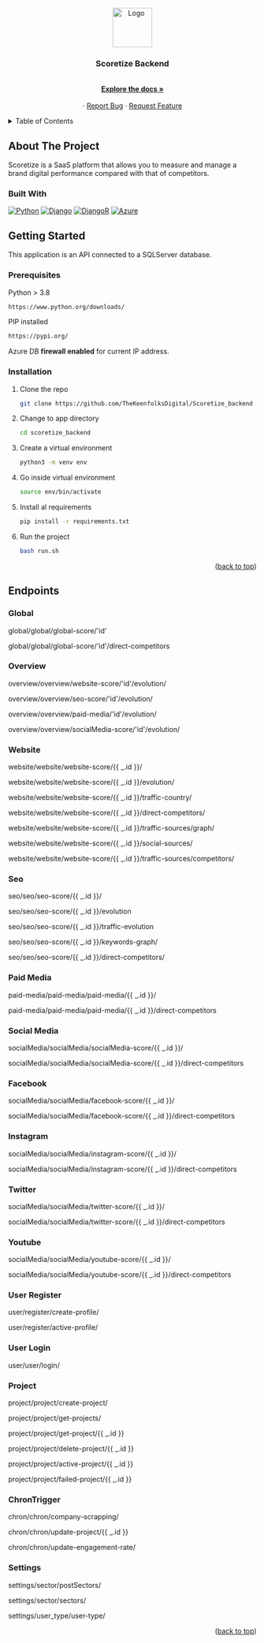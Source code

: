 
<!-- PROJECT LOGO -->
<br />
<div align="center">
  <a href="https://github.com/github_username/repo_name">
    <img src="https://github.com/TheKeenfolksDigital/Scoretize_resources/blob/dev/email_resources/images/logo.png" alt="Logo" height="80">
  </a>
<h3 align="center">Scoretize Backend</h3>

  <p align="center">
    <br />
    <a href="https://github.com/TheKeenfolksDigital/Scoretize_backend"><strong>Explore the docs »</strong></a>
    <br />
    <br />
    ·
    <a href="https://github.com/TheKeenfolksDigital/Scoretize_backend/issues">Report Bug</a>
    ·
    <a href="https://github.com/TheKeenfolksDigital/Scoretize_backend/issues">Request Feature</a>
  </p>
</div>



<!-- TABLE OF CONTENTS -->
<details>
  <summary>Table of Contents</summary>
  <ol>
    <li>
      <a href="#about-the-project">About The Project</a>
      <ul>
        <li><a href="#built-with">Built With</a></li>
      </ul>
    </li>
    <li>
      <a href="#getting-started">Getting Started</a>
      <ul>
        <li><a href="#prerequisites">Prerequisites</a></li>
        <li><a href="#installation">Installation</a></li>
      </ul>
    </li>
    <li><a href="#endpoints">Endpoints</a></li>
  </ol>
</details>



<!-- ABOUT THE PROJECT -->
## About The Project
Scoretize is a SaaS platform that allows you to measure and manage a brand digital performance compared with that of competitors.


### Built With

[![Python][python.py]][python-url]
[![Django][django.py]][django-url]
[![DjangoR][djangor.py]][djangor-url]
[![Azure][azure-sql]][azure-url]
<!-- GETTING STARTED -->
## Getting Started

This application is an API connected to a SQLServer database.

### Prerequisites

Python > 3.8 
  ```sh
  https://www.python.org/downloads/
  ```
PIP installed 
  ```sh
  https://pypi.org/
  ```
Azure DB **firewall enabled** for current IP address.
  
### Installation

1. Clone the repo
   ```sh
   git clone https://github.com/TheKeenfolksDigital/Scoretize_backend
   ```
2. Change to app directory
   ```sh
   cd scoretize_backend
   ```
3. Create a virtual environment
   ```sh
   python3 -m venv env
   ```
3. Go inside virtual environment
   ```sh
   source env/bin/activate
   ```
4. Install al requirements
   ```sh
   pip install -r requirements.txt
   ```
5. Run the project
   ```sh
   bash run.sh
   ```

<p align="right">(<a href="#readme-top">back to top</a>)</p>



## Endpoints

### Global
<p>global/global/global-score/'id'</p>
<p>global/global/global-score/'id'/direct-competitors</p>

### Overview
  <p>overview/overview/website-score/'id'/evolution/</p>
  <p>overview/overview/seo-score/'id'/evolution/</p>
  <p>overview/overview/paid-media/'id'/evolution/</p>
  <p>overview/overview/socialMedia-score/'id'/evolution/</p>
  
### Website 
<p>website/website/website-score/{{ _.id }}/</p>
<p>website/website/website-score/{{ _.id }}/evolution/</p>
<p>website/website/website-score/{{ _.id }}/traffic-country/</p>
<p>website/website/website-score/{{ _.id }}/direct-competitors/</p>
<p>website/website/website-score/{{ _.id }}/traffic-sources/graph/</p>
<p>website/website/website-score/{{ _.id }}/social-sources/</p>
<p>website/website/website-score/{{ _.id }}/traffic-sources/competitors/</p>

### Seo
<p>seo/seo/seo-score/{{ _.id }}/</p>
<p>seo/seo/seo-score/{{ _.id }}/evolution</p>
<p>seo/seo/seo-score/{{ _.id }}/traffic-evolution</p>
<p>seo/seo/seo-score/{{ _.id }}/keywords-graph/</p>
<p>seo/seo/seo-score/{{ _.id }}/direct-competitors/</p>

### Paid Media
<p>paid-media/paid-media/paid-media/{{ _.id }}/</p>
<p>paid-media/paid-media/paid-media/{{ _.id }}/direct-competitors</p>

### Social Media
<p>socialMedia/socialMedia/socialMedia-score/{{ _.id }}/</p>
<p>socialMedia/socialMedia/socialMedia-score/{{ _.id }}/direct-competitors</p>

### Facebook
<p>socialMedia/socialMedia/facebook-score/{{ _.id }}/</p>
<p>socialMedia/socialMedia/facebook-score/{{ _.id }}/direct-competitors</p>

### Instagram
<p>socialMedia/socialMedia/instagram-score/{{ _.id }}/</p>
<p>socialMedia/socialMedia/instagram-score/{{ _.id }}/direct-competitors</p>

### Twitter
<p>socialMedia/socialMedia/twitter-score/{{ _.id }}/</p>
<p>socialMedia/socialMedia/twitter-score/{{ _.id }}/direct-competitors</p>

### Youtube
<p>socialMedia/socialMedia/youtube-score/{{ _.id }}/</p>
<p>socialMedia/socialMedia/youtube-score/{{ _.id }}/direct-competitors</p>

### User Register
<p>user/register/create-profile/</p>
<p>user/register/active-profile/</p>

### User Login
<p>user/user/login/</p>

### Project
<p>project/project/create-project/</p>
<p>project/project/get-projects/</p>
<p>project/project/get-project/{{ _.id }}</p>
<p>project/project/delete-project/{{ _.id }}</p>
<p>project/project/active-project/{{ _.id }}</p>
<p>project/project/failed-project/{{ _.id }}</p>

### ChronTrigger
<p>chron/chron/company-scrapping/</p>
<p>chron/chron/update-project/{{ _.id }}</p>
<p>chron/chron/update-engagement-rate/</p>

### Settings
<p>settings/sector/postSectors/</p>
<p>settings/sector/sectors/</p>
<p>settings/user_type/user-type/</p>

<p align="right">(<a href="#readme-top">back to top</a>)</p> 


<!-- ROADMAP
## Roadmap

- [ ] Feature 1
- [ ] Feature 2
- [ ] Feature 3
    - [ ] Nested Feature

See the [open issues](https://github.com/github_username/repo_name/issues) for a full list of proposed features (and known issues).

<p align="right">(<a href="#readme-top">back to top</a>)</p>  -->



<!-- CONTRIBUTING 
## Contributing

Contributions are what make the open source community such an amazing place to learn, inspire, and create. Any contributions you make are **greatly appreciated**.

If you have a suggestion that would make this better, please fork the repo and create a pull request. You can also simply open an issue with the tag "enhancement".
Don't forget to give the project a star! Thanks again!

1. Fork the Project
2. Create your Feature Branch (`git checkout -b feature/AmazingFeature`)
3. Commit your Changes (`git commit -m 'Add some AmazingFeature'`)
4. Push to the Branch (`git push origin feature/AmazingFeature`)
5. Open a Pull Request

<p align="right">(<a href="#readme-top">back to top</a>)</p> -->



<!-- LICENSE 
## License

Distributed under the MIT License. See `LICENSE.txt` for more information.

<p align="right">(<a href="#readme-top">back to top</a>)</p> -->



<!-- CONTACT 
## Contact

Your Name - [@twitter_handle](https://twitter.com/twitter_handle) - email@email_client.com

Project Link: [https://github.com/github_username/repo_name](https://github.com/github_username/repo_name)

<p align="right">(<a href="#readme-top">back to top</a>)</p> -->



<!-- ACKNOWLEDGMENTS 
## Acknowledgments

* []()
* []()
* []()

<p align="right">(<a href="#readme-top">back to top</a>)</p>

-->

<!-- MARKDOWN LINKS & IMAGES -->
<!-- https://www.markdownguide.org/basic-syntax/#reference-style-links -->
[contributors-shield]: https://img.shields.io/github/contributors/github_username/repo_name.svg?style=for-the-badge
[contributors-url]: https://github.com/github_username/repo_name/graphs/contributors
[forks-shield]: https://img.shields.io/github/forks/github_username/repo_name.svg?style=for-the-badge
[forks-url]: https://github.com/github_username/repo_name/network/members
[stars-shield]: https://img.shields.io/github/stars/github_username/repo_name.svg?style=for-the-badge
[stars-url]: https://github.com/github_username/repo_name/stargazers
[issues-shield]: https://img.shields.io/github/issues/github_username/repo_name.svg?style=for-the-badge
[issues-url]: https://github.com/github_username/repo_name/issues
[license-shield]: https://img.shields.io/github/license/github_username/repo_name.svg?style=for-the-badge
[license-url]: https://github.com/github_username/repo_name/blob/master/LICENSE.txt

[azure-sql]: https://img.shields.io/badge/Microsoft%20SQL%20Sever-CC2927?style=for-the-badge&logo=microsoft%20sql%20server&logoColor=white
[azure-url]: https://azure.microsoft.com/

[product-screenshot]: images/screenshot.png

[python.py]: https://camo.githubusercontent.com/a1b2dac5667822ee0d98ae6d799da61987fd1658dfeb4d2ca6e3c99b1535ebd8/68747470733a2f2f696d672e736869656c64732e696f2f62616467652f707974686f6e2d3336373041303f7374796c653d666f722d7468652d6261646765266c6f676f3d707974686f6e266c6f676f436f6c6f723d666664643534
[python-url]: https://www.python.org/
[django.py]: https://img.shields.io/badge/django-%23092E20.svg?style=for-the-badge&logo=django&logoColor=white
[django-url]: https://www.djangoproject.com/
[djangor.py]: https://img.shields.io/badge/DJANGO-REST-ff1709?style=for-the-badge&logo=django&logoColor=white&color=ff1709&labelColor=gray
[djangor-url]: https://www.django-rest-framework.org/
